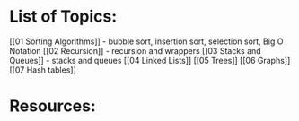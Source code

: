# List of Topics:
[[01 Sorting Algorithms]] - bubble sort, insertion sort, selection sort, Big O Notation
[[02 Recursion]] - recursion and wrappers
[[03 Stacks and Queues]] - stacks and queues
[[04 Linked Lists]]
[[05 Trees]]
[[06 Graphs]]
[[07 Hash tables]]

# Resources:

